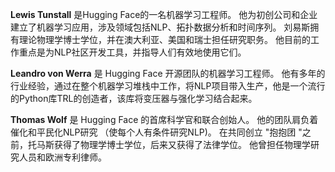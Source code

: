 **Lewis Tunstall** 是Hugging Face的一名机器学习工程师。 他为初创公司和企业建立了机器学习应用，涉及领域包括NLP、拓扑数据分析和时间序列。 刘易斯拥有理论物理学博士学位，并在澳大利亚、美国和瑞士担任研究职务。 他目前的工作重点是为NLP社区开发工具，并指导人们有效地使用它们。 

**Leandro von Werra** 是 Hugging Face 开源团队的机器学习工程师。 他有多年的行业经验，通过在整个机器学习堆栈中工作，将NLP项目带入生产，他是一个流行的Python库TRL的创造者，该库将变压器与强化学习结合起来。 

**Thomas Wolf** 是 Hugging Face 的首席科学官和联合创始人。 他的团队肩负着催化和平民化NLP研究 （使每个人有条件研究NLP)。 在共同创立 "抱抱团 "之前，托马斯获得了物理学博士学位，后来又获得了法律学位。 他曾担任物理学研究人员和欧洲专利律师。
